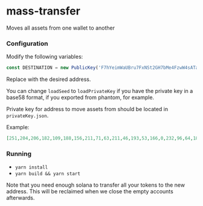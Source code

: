 # mass-transfer
Moves all assets from one wallet to another

### Configuration

Modify the following variables:

```js
const DESTINATION = new PublicKey('F7hYeimWaUBru7FxNSt2GH7bMe4FzwW4sATa1k2mTGnZ');
```

Replace with the desired address.

You can change `loadSeed` to `loadPrivateKey` if you have the private key in a base58 format, if you exported from phantom, for example.

Private key for address to move assets from should be located in `privateKey.json`.

Example:

```json
[251,204,206,182,109,188,156,211,71,63,211,46,193,53,166,0,232,96,64,183,51,199,34,40,134,65,76,19,215,167,134,6,9,101,234,98,247,199,77,184,236,192,250,110,96,246,145,124,139,138,12,45,124,94,217,100,79,101,142,90,187,32,53,142]
```

### Running

* `yarn install`
* `yarn build && yarn start`

Note that you need enough solana to transfer all your tokens to the new address.
This will be reclaimed when we close the empty accounts afterwards.
